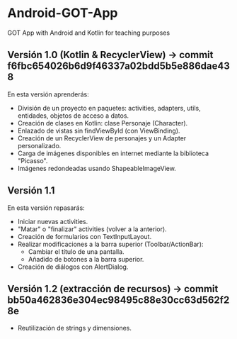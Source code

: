 # Android-GOT-App
GOT App with Android and Kotlin for teaching purposes

## Versión 1.0 (Kotlin & RecyclerView) -> commit f6fbc654026b6d9f46337a02bdd5b5e886dae438
En esta versión aprenderás:
- División de un proyecto en paquetes: activities, adapters, utils, entidades, objetos de acceso a datos.
- Creación de clases en Kotlin: clase Personaje (Character).
- Enlazado de vistas sin findViewById (con ViewBinding).
- Creación de un RecyclerView de personajes y un Adapter personalizado.
- Carga de imágenes disponibles en internet mediante la biblioteca "Picasso".
- Imágenes redondeadas usando ShapeableImageView.


## Versión 1.1
En esta versión repasarás:
- Iniciar nuevas activities.
- "Matar" o "finalizar" activities (volver a la anterior).
- Creación de formularios con TextInputLayout.
- Realizar modificaciones a la barra superior (Toolbar/ActionBar):
    - Cambiar el título de una pantalla.
    - Añadido de botones a la barra superior.
- Creación de diálogos con AlertDialog.

## Versión 1.2 (extracción de recursos) -> commit bb50a462836e304ec98495c88e30cc63d562f28e
- Reutilización de strings y dimensiones.